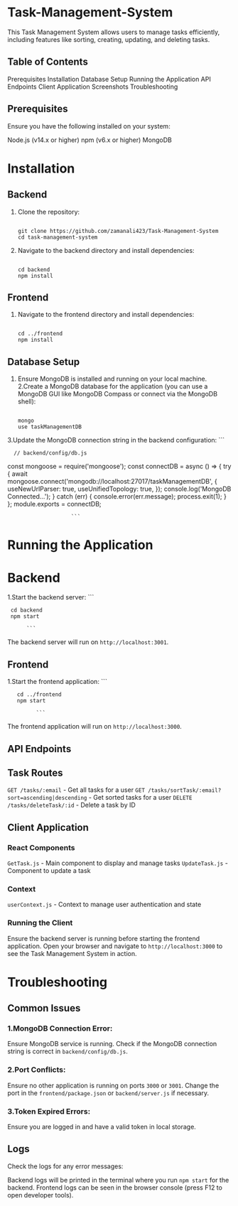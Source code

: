 # Task-Management-System
This Task Management System allows users to manage tasks efficiently, including features like sorting, creating, updating, and deleting tasks.
## Table of Contents
Prerequisites
Installation
Database Setup
Running the Application
API Endpoints
Client Application
Screenshots
Troubleshooting

## Prerequisites
Ensure you have the following installed on your system:

Node.js (v14.x or higher)
npm (v6.x or higher)
MongoDB

# Installation
## Backend
1. Clone the repository:
   ```
   
   git clone https://github.com/zamanali423/Task-Management-System
   cd task-management-system
   
   ```
3. Navigate to the backend directory and install dependencies:
   ```
   
   cd backend
   npm install
   
   ```

## Frontend
 1. Navigate to the frontend directory and install dependencies:
    ```
    
    cd ../frontend
    npm install
    
    ```

## Database Setup
 1. Ensure MongoDB is installed and running on your local machine.
 2.Create a MongoDB database for the application (you can use a MongoDB GUI like MongoDB Compass or connect via the MongoDB shell):
       ```
       
       mongo
       use taskManagementDB
       
       ```
 3.Update the MongoDB connection string in the backend configuration:
      ```
      
      // backend/config/db.js
const mongoose = require('mongoose');
const connectDB = async () => {
  try {
    await mongoose.connect('mongodb://localhost:27017/taskManagementDB', {
      useNewUrlParser: true,
      useUnifiedTopology: true,
    });
    console.log('MongoDB Connected...');
  } catch (err) {
    console.error(err.message);
    process.exit(1);
  }
};
module.exports = connectDB;

                        ```

# Running the Application
# Backend
1.Start the backend server:
      ```

     cd backend
     npm start

          ```
  The backend server will run on `http://localhost:3001`.

## Frontend
 1.Start the frontend application:
       ```

       cd ../frontend
       npm start

             ```
  The frontend application will run on `http://localhost:3000`.  


## API Endpoints
## Task Routes
`GET /tasks/:email` - Get all tasks for a user
`GET /tasks/sortTask/:email?sort=ascending|descending` - Get sorted tasks for a user
`DELETE /tasks/deleteTask/:id` - Delete a task by ID


## Client Application
### React Components
`GetTask.js` - Main component to display and manage tasks
`UpdateTask.js` - Component to update a task
### Context
`userContext.js` - Context to manage user authentication and state
### Running the Client
Ensure the backend server is running before starting the frontend application. Open your browser and navigate to `http://localhost:3000` to see the Task Management System in action.

# Troubleshooting
## Common Issues
### 1.MongoDB Connection Error:

Ensure MongoDB service is running.
Check if the MongoDB connection string is correct in `backend/config/db.js`.

### 2.Port Conflicts:
Ensure no other application is running on ports `3000` or `3001`.
Change the port in the `frontend/package.json` or `backend/server.js` if necessary.

### 3.Token Expired Errors:
Ensure you are logged in and have a valid token in local storage.

## Logs
Check the logs for any error messages:

Backend logs will be printed in the terminal where you run `npm start` for the backend.
Frontend logs can be seen in the browser console (press F12 to open developer tools).





